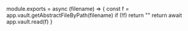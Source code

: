 module.exports = async (filename) => {
  const f = app.vault.getAbstractFileByPath(filename)
  if (!f) return ""
  return await app.vault.read(f)
}